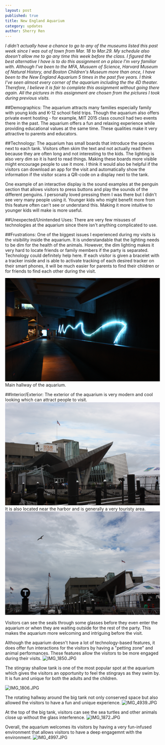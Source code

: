 ```yaml
---
layout: post
published: true
title: New England Aquarium
category: updates
author: Sherry Ren
---
```


<i>I didn't actually have a chance to go to any of the museums listed this past week since I was out of town from Mar. 18 to Mar.29. My schedule also doesn't allow me to go any time this week before the class. I figured the best alternative I have is to do this assignment on a place I'm very familiar with. Although I've been to the MFA, Musuem of Science, Harvard Museum of Natural History, and Boston Children's Museum more than once, I have been to the New England Aquarium 5 times in the past five years. I think I've seen almost every corner of the aquarium including the the 4D theater. Therefore, I believe it is fair to complete this assignment without going there again. All the pictures in this assignment are chosen from the pictures I took during previous visits.</i>

##Demographics:
The aquarium attracts many families especially family with young kids and K-12 school field trips. Though the aquarium also offers private event hosting - for example, MIT 2015 class council had two events there in the past. The aquarium offers a fun and relaxing experience while providing educational values at the same time. These qualities make it very attractive to parents and educators.

##Technology:
The aquarium has small boards that introduce the species next to each tank. Visitors often skim the text and not actually read them because they are often long and not interesting to the kids. The lighting is also very dim so it is hard to read things. Making these boards more visible might encourage people to use it more. I think it would also be helpful if the visitors can download an app for the visit and automatically show the information if the visitor scans a QR-code on a display next to the tank.

One example of an interactive display is the sound examples at the penguin section that allows visitors to press buttons and play the sounds of the different penguins. I personally loved pressing them I was there but I didn't see very many people using it. Younger kids who might benefit more from this feature often can't see or understand this. Making it more intuitive to younger kids will make is more useful.

##Unexpected/Unintended Uses:
There are very few misuses of technologies at the aquarium since there isn't anything complicated to use. 

##Frustrations:
One of the biggest issues I experienced during my visits is the visibility inside the aquarium. It is understandable that the lighting needs to be dim for the health of the animals. However, the dim lighting makes it very hard to locate friends or family members if the party is separated. Technology could definitely help here. If each visitor is given a bracelet with a tracker inside and is able to activate tracking of each desired tracker on their smart phones, it will be much easier for parents to find their children or for friends to find each other during the visit. 

![IMG_4977.JPG](/assests/IMG_4977.JPG)
Main hallway of the aquarium.

##Interior/Exterior:
The exterior of the aquarium is very modern and cool looking which can attract people to visit. 
![IMG_4934.JPG](/assets/IMG_4934.JPG)
It is also located near the harbor and is generally a very touristy area. 
![IMG_4936.JPG](/assets/IMG_4936.JPG)

Visitors can see the seals through some glasses before they even enter the aquarium or when they are waiting outside for the rest of the party. This makes the aquarium more welcoming and intriguing before the visit. 

Although the aquarium doesn't have a lot of technology-based features, it does offer fun interactions for the visitors by having a "petting zone" and animal performances. These features allow the visitors to be more engaged during their visits. 
![IMG_1850.JPG](/assets/IMG_1850.JPG)

The stingray shallow tank is one of the most popular spot at the aquarium which gives the visitors an opportunity to feel the stingrays as they swim by. It is fun and unique for both the adults and the children.

![IMG_1806.JPG](/assets/IMG_1806.JPG)

The rotating hallway around the big tank not only conserved space but also allowed the visitors to have a fun and unique experience. 
![IMG_4939.JPG](/assets/IMG_4939.JPG)


At the top of the big tank, visitors can see the sea turtles and other animals close up without the glass interference. 
![IMG_1872.JPG](/assets/IMG_1872.JPG)

Overall, the aquarium welcomes its visitors by having a very fun-infused environment that allows visitors to have a deep engagemnt with the environment. 
![IMG_4997.JPG](/assets/IMG_4997.JPG)








